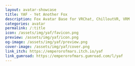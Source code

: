 ```yaml
---
layout: avatar-showcase
title: YAF - Yet Another Fox
description: Fox Avatar Base for VRChat, ChilloutVR, VRM
categories: avatar
permalink: /:title
icon: /assets/img/yaf/favicon.png
preview: /assets/img/yaf/icon.png
og-image: /assets/img/yaf/preview.png
cover-image: /assets/img/yaf/cover.png
link_itch: https://emperorofmars.itch.io/yaf
link_gumroad: https://emperorofmars.gumroad.com/l/yaf
---
```

